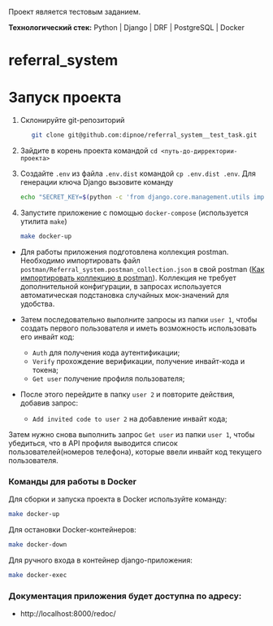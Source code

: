 Проект является тестовым заданием.

**Технологический стек:** Python | Django | DRF | PostgreSQL | Docker

# referral_system

# Запуск проекта

1. Склонируйте git-репозиторий
    ```bash
       git clone git@github.com:dipnoe/referral_system__test_task.git
    ```

2. Зайдите в корень проекта командой `cd <путь-до-дирректории-проекта>`


3. Создайте `.env` из файла `.env.dist` командой `cp .env.dist .env`. 
Для генерации ключа Django вызовите команду 
    ```bash
    echo "SECRET_KEY=$(python -c 'from django.core.management.utils import get_random_secret_key; print(get_random_secret_key())')" >> .env.dist
    ```


4. Запустите приложение с помощью `docker-compose` (используется утилита `make`)
    ```bash
    make docker-up
    ```

- Для работы приложения подготовлена коллекция postman.
  Необходимо импортировать файл `postman/Referral_system.postman_collection.json` в свой postman
  ([Как импортировать коллекцию в postman](https://docs.rkeeper.ru/api/testirovanie-zaprosov-v-postman-87557103.html#id-%D0%A2%D0%B5%D1%81%D1%82%D0%B8%D1%80%D0%BE%D0%B2%D0%B0%D0%BD%D0%B8%D0%B5%D0%B7%D0%B0%D0%BF%D1%80%D0%BE%D1%81%D0%BE%D0%B2%D0%B2Postman-%D0%98%D0%BC%D0%BF%D0%BE%D1%80%D1%82%D0%BA%D0%BE%D0%BB%D0%BB%D0%B5%D0%BA%D1%86%D0%B8%D0%B9)).
  Коллекция не требует дополнительной конфигурации, в запросах используется автоматическая
  подстановка случайных мок-значений для удобства.

- Затем последовательно выполните запросы из папки `user 1`, чтобы создать первого пользователя 
и иметь возможность использовать его инвайт код:
    - `Auth` для получения кода аутентификации;
    - `Verify` прохождение верификации, получение инвайт-кода и токена;
    - `Get user` получение профиля пользователя;
- После этого перейдите в папку `user 2` и повторите действия, добавив запрос:
  - `Add invited code to user 2` на добавление инвайт кода;

Затем нужно снова выполнить запрос `Get user` из папки `user 1`, чтобы убедиться, что в API профиля выводится
список пользователей(номеров телефона), которые ввели инвайт код текущего пользователя.


### Команды для работы в Docker

Для сборки и запуска проекта в Docker используйте команду:

```bash
make docker-up
```

Для остановки Docker-контейнеров:

```bash
make docker-down
```

Для ручного входа в контейнер django-приложения:

```bash
make docker-exec
```

### Документация приложения будет доступна по адресу:

- http://localhost:8000/redoc/